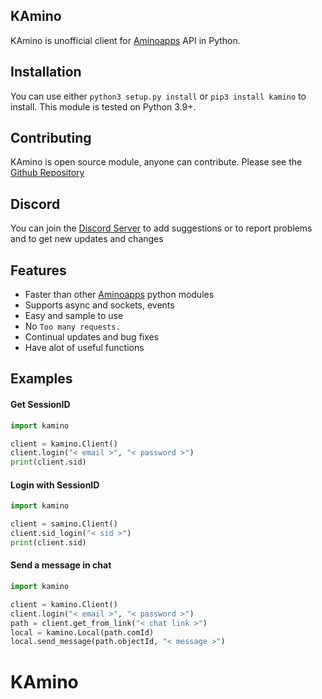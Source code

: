 ## KAmino
KAmino is unofficial client for [Aminoapps](https://aminoapps.com/) API in Python. 

## Installation
You can use either `python3 setup.py install` or `pip3 install kamino` to install. This module is tested on Python 3.9+.

## Contributing
KAmino is open source module, anyone can contribute. Please see the [Github Repository](https://github.com/Kwel999/KAmino)

## Discord
You can join the [Discord Server](https://discord.gg/vhBtt2QB) to add suggestions or to report problems
and to get new updates and changes

## Features
- Faster than other [Aminoapps](https://aminoapps.com/) python modules
- Supports async and sockets, events
- Easy and sample to use
- No `Too many requests.`
- Continual updates and bug fixes
- Have alot of useful functions

## Examples
#### Get SessionID
```py
import kamino

client = kamino.Client()
client.login("< email >", "< password >")
print(client.sid)
```
#### Login with SessionID
```py
import kamino

client = samino.Client()
client.sid_login("< sid >")
print(client.sid)
```
#### Send a message in chat
```py
import kamino

client = kamino.Client()
client.login("< email >", "< password >")
path = client.get_from_link("< chat link >")
local = kamino.Local(path.comId)
local.send_message(path.objectId, "< message >")
```
# KAmino
